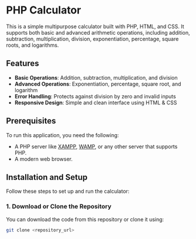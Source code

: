 # PHP Calculator

This is a simple multipurpose calculator built with PHP, HTML, and CSS. It supports both basic and advanced arithmetic operations, including addition, subtraction, multiplication, division, exponentiation, percentage, square roots, and logarithms.

## Features

- **Basic Operations**: Addition, subtraction, multiplication, and division
- **Advanced Operations**: Exponentiation, percentage, square root, and logarithm
- **Error Handling**: Protects against division by zero and invalid inputs
- **Responsive Design**: Simple and clean interface using HTML & CSS

## Prerequisites

To run this application, you need the following:
- A PHP server like [XAMPP](https://www.apachefriends.org/index.html), [WAMP](http://www.wampserver.com/en/), or any other server that supports PHP.
- A modern web browser.

## Installation and Setup

Follow these steps to set up and run the calculator:

### 1. Download or Clone the Repository
You can download the code from this repository or clone it using:
```bash
git clone <repository_url>
